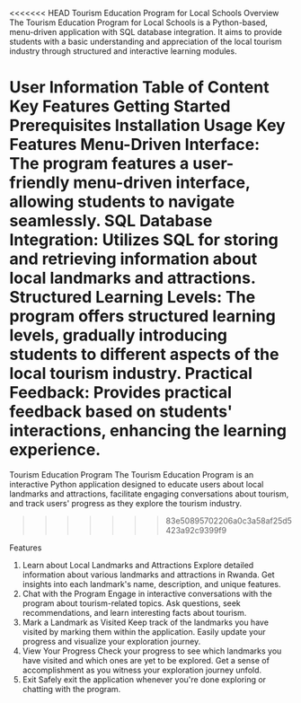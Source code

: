 <<<<<<< HEAD
Tourism Education Program for Local Schools
Overview
The Tourism Education Program for Local Schools is a Python-based, menu-driven application with SQL database integration. It aims to provide students with a basic understanding and appreciation of the local tourism industry through structured and interactive learning modules.

User Information
Table of Content
Key Features
Getting Started
Prerequisites
Installation
Usage
Key Features
Menu-Driven Interface: The program features a user-friendly menu-driven interface, allowing students to navigate seamlessly.
SQL Database Integration: Utilizes SQL for storing and retrieving information about local landmarks and attractions.
Structured Learning Levels: The program offers structured learning levels, gradually introducing students to different aspects of the local tourism industry.
Practical Feedback: Provides practical feedback based on students' interactions, enhancing the learning experience.
=======
Tourism Education Program
The Tourism Education Program is an interactive Python application designed to educate users about local landmarks and attractions, facilitate engaging conversations about tourism, and track users' progress as they explore the tourism industry.
>>>>>>> 83e50895702206a0c3a58af25d5423a92c9399f9

Features
1. Learn about Local Landmarks and Attractions
Explore detailed information about various landmarks and attractions in Rwanda.
Get insights into each landmark's name, description, and unique features.
2. Chat with the Program
Engage in interactive conversations with the program about tourism-related topics.
Ask questions, seek recommendations, and learn interesting facts about tourism.
3. Mark a Landmark as Visited
Keep track of the landmarks you have visited by marking them within the application.
Easily update your progress and visualize your exploration journey.
4. View Your Progress
Check your progress to see which landmarks you have visited and which ones are yet to be explored.
Get a sense of accomplishment as you witness your exploration journey unfold.
5. Exit
Safely exit the application whenever you're done exploring or chatting with the program.

